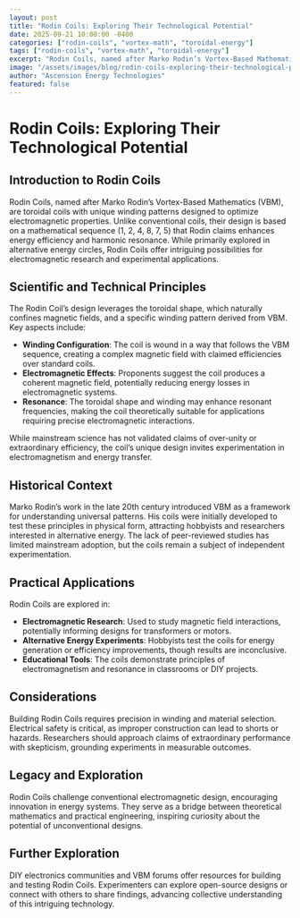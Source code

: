 ```yaml
---
layout: post
title: "Rodin Coils: Exploring Their Technological Potential"
date: 2025-09-21 10:00:00 -0400
categories: ["rodin-coils", "vortex-math", "toroidal-energy"]
tags: ["rodin-coils", "vortex-math", "toroidal-energy"]
excerpt: "Rodin Coils, named after Marko Rodin’s Vortex-Based Mathematics (VBM), are toroidal coils with unique winding patterns designed to optimize electromagnetic properties. Unlike conventional coils, their design is based on a mathematical sequence (1, 2, 4, 8, 7, 5) that Rodin claims enhances energy efficiency and harmonic resonance."
image: "/assets/images/blog/rodin-coils-exploring-their-technological-potential-hero.jpg"
author: "Ascension Energy Technologies"
featured: false
---
```


# Rodin Coils: Exploring Their Technological Potential

## Introduction to Rodin Coils
Rodin Coils, named after Marko Rodin’s Vortex-Based Mathematics (VBM), are toroidal coils with unique winding patterns designed to optimize electromagnetic properties. Unlike conventional coils, their design is based on a mathematical sequence (1, 2, 4, 8, 7, 5) that Rodin claims enhances energy efficiency and harmonic resonance. While primarily explored in alternative energy circles, Rodin Coils offer intriguing possibilities for electromagnetic research and experimental applications.

## Scientific and Technical Principles
The Rodin Coil’s design leverages the toroidal shape, which naturally confines magnetic fields, and a specific winding pattern derived from VBM. Key aspects include:
- **Winding Configuration**: The coil is wound in a way that follows the VBM sequence, creating a complex magnetic field with claimed efficiencies over standard coils.
- **Electromagnetic Effects**: Proponents suggest the coil produces a coherent magnetic field, potentially reducing energy losses in electromagnetic systems.
- **Resonance**: The toroidal shape and winding may enhance resonant frequencies, making the coil theoretically suitable for applications requiring precise electromagnetic interactions.

While mainstream science has not validated claims of over-unity or extraordinary efficiency, the coil’s unique design invites experimentation in electromagnetism and energy transfer.

## Historical Context
Marko Rodin’s work in the late 20th century introduced VBM as a framework for understanding universal patterns. His coils were initially developed to test these principles in physical form, attracting hobbyists and researchers interested in alternative energy. The lack of peer-reviewed studies has limited mainstream adoption, but the coils remain a subject of independent experimentation.

## Practical Applications
Rodin Coils are explored in:
- **Electromagnetic Research**: Used to study magnetic field interactions, potentially informing designs for transformers or motors.
- **Alternative Energy Experiments**: Hobbyists test the coils for energy generation or efficiency improvements, though results are inconclusive.
- **Educational Tools**: The coils demonstrate principles of electromagnetism and resonance in classrooms or DIY projects.

## Considerations
Building Rodin Coils requires precision in winding and material selection. Electrical safety is critical, as improper construction can lead to shorts or hazards. Researchers should approach claims of extraordinary performance with skepticism, grounding experiments in measurable outcomes.

## Legacy and Exploration
Rodin Coils challenge conventional electromagnetic design, encouraging innovation in energy systems. They serve as a bridge between theoretical mathematics and practical engineering, inspiring curiosity about the potential of unconventional designs.

## Further Exploration
DIY electronics communities and VBM forums offer resources for building and testing Rodin Coils. Experimenters can explore open-source designs or connect with others to share findings, advancing collective understanding of this intriguing technology.